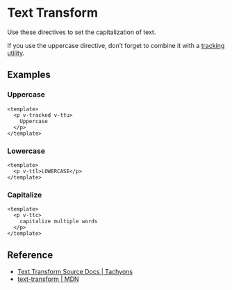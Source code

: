 <script setup>
import CapitalizeTransform from '../components/text-transform/CapitalizeTransform.vue';
import LowercaseTransform from '../components/text-transform/LowercaseTransform.vue';
import UppercaseTransform from '../components/text-transform/UppercaseTransform.vue';
</script>

# Text Transform

Use these directives to set the capitalization of text.

If you use the uppercase directive, don’t forget to combine
it with a [tracking utility](./tracking.md).

## Examples

### Uppercase

```vue
<template>
  <p v-tracked v-ttu>
    Uppercase
  </p>
</template>
```

<UppercaseTransform />

### Lowercase

```vue
<template>
  <p v-ttl>LOWERCASE</p>
</template>
```

<LowercaseTransform />

### Capitalize

```vue
<template>
  <p v-ttc>
    capitalize multiple words
  </p>
</template>
```

<CapitalizeTransform />

## Reference

* [Text Transform Source Docs | Tachyons](https://tachyons.io/docs/typography/text-transform/)
* [text-transform | MDN](https://developer.mozilla.org/en-US/docs/Web/CSS/letter-spacing)
